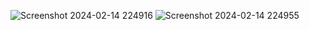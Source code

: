 ![Screenshot 2024-02-14 224916](https://github.com/SaYanZz0/Sales-Departement-Problem/assets/88038655/5c3c82f4-ff3f-4b7b-a30d-ec9de414b16e)
![Screenshot 2024-02-14 224955](https://github.com/SaYanZz0/Sales-Departement-Problem/assets/88038655/30381360-2054-411f-881a-51e1071f3139)
